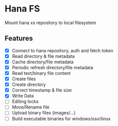 # Hana FS

Mount hana xs repository to local filesystem

## Features

* [x] Connect to hana repository, auth and fetch token
* [x] Read directory & file metadata
* [x] Cache directory/file metadata
* [x] Periodic refresh directory/file metadata
* [x] Read text/binary file content
* [x] Create files
* [x] Create directory
* [x] Correct timestamp & file size
* [x] Write Data
* [ ] Editing locks
* [ ] Move/Rename file
* [ ] Upload binary files (images/...)
* [ ] Build executable binaries for windows/osx/linux
